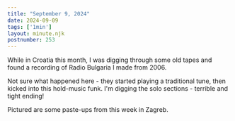 ```yaml
---
title: "September 9, 2024"
date: 2024-09-09
tags: ['1min']
layout: minute.njk
postnumber: 253
---	
```


While in Croatia this month, I was digging through some old tapes and found a recording of Radio Bulgaria I made from 2006. 

Not sure what happened here - they started playing a traditional tune, then kicked into this hold-music funk. I'm digging the solo sections - terrible and tight ending! 


Pictured are some paste-ups from this week in Zagreb.